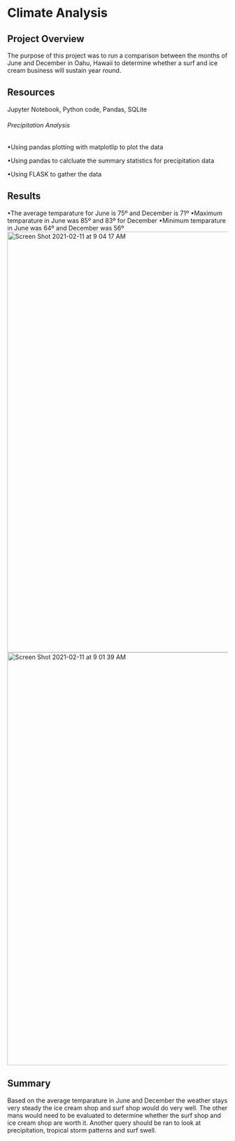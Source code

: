# Climate Analysis

## Project Overview
The purpose of this project was to run a comparison between the months of June and December in Oahu, Hawaii to determine whether a surf and ice cream business will sustain year round.

## Resources
Jupyter Notebook, Python code, Pandas, SQLite
###### Precipitation Analysis
•Using pandas plotting with matplotlip to plot the data

•Using pandas to calcluate the summary statistics for precipitation data

•Using FLASK to gather the data

## Results
•The average temparature for June is 75º and December is 71º
•Maximum temparature in June was 85º and 83º for December
•Minimum temparature in June was 64º and December was 56º
<img width="961" alt="Screen Shot 2021-02-11 at 9 04 17 AM" src="https://user-images.githubusercontent.com/74630767/107646787-5c7be280-6c48-11eb-864f-01adf44171f4.png">
<img width="943" alt="Screen Shot 2021-02-11 at 9 01 39 AM" src="https://user-images.githubusercontent.com/74630767/107646882-7caba180-6c48-11eb-93fd-db40639c122f.png">

## Summary
Based on the average temparature in June and December the weather stays very steady the ice cream shop and surf shop would do very well. The other mans would need to be evaluated to determine whether the surf shop and ice cream shop are worth it. Another query should be ran to look at precipitation, tropical storm patterns and surf swell.
